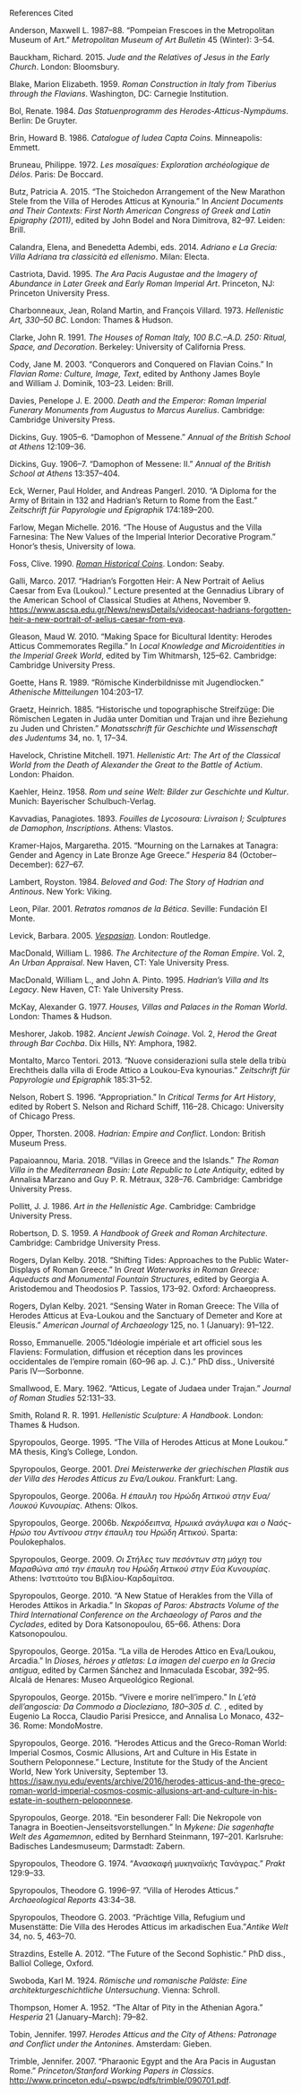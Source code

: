 References Cited

Anderson, Maxwell L. 1987–88. “Pompeian Frescoes in the Metropolitan Museum of Art.” *Metropolitan Museum of Art Bulletin* 45 (Winter): 3–54.

Bauckham, Richard. 2015. *Jude and the Relatives of Jesus in the Early Church*. London: Bloomsbury.

Blake, Marion Elizabeth. 1959. *Roman Construction in Italy from Tiberius through the Flavians*. Washington, DC: Carnegie Institution.

Bol, Renate. 1984. *Das Statuenprogramm des Herodes-Atticus-Nympäums*. Berlin: De Gruyter.

Brin, Howard B. 1986. *Catalogue of Iudea Capta Coins*. Minneapolis: Emmett.

Bruneau, Philippe. 1972. *Les mosaïques: Exploration archéologique de Délos*. Paris: De Boccard.

Butz, Patricia A. 2015. “The Stoichedon Arrangement of the New Marathon Stele from the Villa of Herodes Atticus at Kynouria.” In *Ancient Documents and Their Contexts: First North American Congress of Greek and Latin Epigraphy (2011)*, edited by John Bodel and Nora Dimitrova, 82–97. Leiden: Brill.

Calandra, Elena, and Benedetta Adembi, eds. 2014. *Adriano e La Grecia: Villa Adriana tra classicità ed ellenismo*. Milan: Electa.

Castriota, David. 1995. *The Ara Pacis Augustae and the Imagery of Abundance in Later Greek and Early Roman Imperial Art*. Princeton, NJ: Princeton University Press.

Charbonneaux, Jean, Roland Martin, and François Villard. 1973. *Hellenistic Art, 330–50 BC*. London: Thames & Hudson.

Clarke, John R. 1991. *The Houses of Roman Italy, 100 B.C.–A.D. 250: Ritual, Space, and Decoration*. Berkeley: University of California Press.

Cody, Jane M. 2003. “Conquerors and Conquered on Flavian Coins.” In *Flavian Rome: Culture, Image, Text*, edited by Anthony James Boyle and William J. Dominik, 103–23. Leiden: Brill.

Davies, Penelope J. E. 2000. *Death and the Emperor: Roman Imperial Funerary Monuments from Augustus to Marcus Aurelius*. Cambridge: Cambridge University Press.

Dickins, Guy. 1905–6. “Damophon of Messene.” *Annual of the British School at Athens* 12:109–36.

Dickins, Guy. 1906–7. “Damophon of Messene: II.” *Annual of the British School at Athens* 13:357–404.

Eck, Werner, Paul Holder, and Andreas Pangerl. 2010. “A Diploma for the Army of Britain in 132 and Hadrian’s Return to Rome from the East.” *Zeitschrift für Papyrologie und Epigraphik* 174:189–200.

Farlow, Megan Michelle. 2016. “The House of Augustus and the Villa Farnesina: The New Values of the Imperial Interior Decorative Program.” Honor’s thesis, University of Iowa.

Foss, Clive. 1990. [*Roman Historical Coins*](http://www.judaism-and-rome.org/roman-historical-coins). London: Seaby.

Galli, Marco. 2017. “Hadrian’s Forgotten Heir: A New Portrait of Aelius Caesar from Eva (Loukou).” Lecture presented at the Gennadius Library of the American School of Classical Studies at Athens, November 9. <https://www.ascsa.edu.gr/News/newsDetails/videocast-hadrians-forgotten-heir-a-new-portrait-of-aelius-caesar-from-eva>.

Gleason, Maud W. 2010. “Making Space for Bicultural Identity: Herodes Atticus Commemorates Regilla.” In *Local Knowledge and Microidentities in the Imperial Greek World*, edited by Tim Whitmarsh, 125–62. Cambridge: Cambridge University Press.

Goette, Hans R. 1989. “Römische Kinderbildnisse mit Jugendlocken.” *Athenische Mitteilungen* 104:203–17.

Graetz, Heinrich. 1885. “Historische und topographische Streifzüge: Die Römischen Legaten in Judäa unter Domitian und Trajan und ihre Beziehung zu Juden und Christen.” *Monatsschrift für Geschichte und Wissenschaft des Judentums* 34, no. 1, 17–34.

Havelock, Christine Mitchell. 1971. *Hellenistic Art:* *The Art of the Classical World from the Death of Alexander the Great to the Battle of Actium*. London: Phaidon.

Kaehler, Heinz. 1958. *Rom und seine Welt: Bilder zur Geschichte und Kultur*. Munich: Bayerischer Schulbuch-Verlag.

Kavvadias, Panagiotes. 1893. *Fouilles de Lycosoura: Livraison I; Sculptures de Damophon, Inscriptions*. Athens: Vlastos.

Kramer-Hajos, Margaretha. 2015. “Mourning on the Larnakes at Tanagra: Gender and Agency in Late Bronze Age Greece.” *Hesperia* 84 (October–December): 627–67.

Lambert, Royston. 1984. *Beloved and God: The Story of Hadrian and Antinous*. New York: Viking.

Leon, Pilar. 2001. *Retratos romanos de la Bética*. Seville: Fundación El Monte.

Levick, Barbara. 2005. [*Vespasian*](http://www.judaism-and-rome.org/vespasian). London: Routledge.

MacDonald, William L. 1986. *The Architecture of the Roman Empire*. Vol. 2, *An Urban Appraisal*. New Haven, CT: Yale University Press.

MacDonald, William L., and John A. Pinto. 1995. *Hadrian’s Villa and Its Legacy*. New Haven, CT: Yale University Press.

McKay, Alexander G. 1977. *Houses, Villas and Palaces in the Roman World*. London: Thames & Hudson.

Meshorer, Jakob. 1982. *Ancient Jewish Coinage*. Vol. 2, *Herod the Great through Bar Cochba*. Dix Hills, NY: Amphora, 1982.

Montalto, Marco Tentori. 2013. “Nuove considerazioni sulla stele della tribù Erechtheis dalla villa di Erode Attico a Loukou-Eva kynourias.” *Zeitschrift für Papyrologie und Epigraphik* 185:31–52.

Nelson, Robert S. 1996. “Appropriation.” In *Critical Terms for Art History*, edited by Robert S. Nelson and Richard Schiff, 116–28. Chicago: University of Chicago Press.

Opper, Thorsten. 2008. *Hadrian: Empire and Conflict*. London: British Museum Press.

Papaioannou, Maria. 2018. “Villas in Greece and the Islands.” *The Roman Villa in the Mediterranean Basin: Late Republic to Late Antiquity*, edited by Annalisa Marzano and Guy P. R. Métraux, 328–76. Cambridge: Cambridge University Press.

Pollitt, J. J. 1986. *Art in the Hellenistic Age*. Cambridge: Cambridge University Press.

Robertson, D. S. 1959. *A Handbook of Greek and Roman Architecture*. Cambridge: Cambridge University Press.

Rogers, Dylan Kelby. 2018. “Shifting Tides: Approaches to the Public Water-Displays of Roman Greece.” In *Great Waterworks in Roman Greece: Aqueducts and Monumental Fountain Structures*, edited by Georgia A. Aristodemou and Theodosios P. Tassios, 173–92. Oxford: Archaeopress.

Rogers, Dylan Kelby. 2021. “Sensing Water in Roman Greece: The Villa of Herodes Atticus at Eva-Loukou and the Sanctuary of Demeter and Kore at Eleusis.” *American Journal of Archaeology* 125, no. 1 (January): 91–122.

Rosso, Emmanuelle. 2005.”Idéologie impériale et art officiel sous les Flaviens: Formulation, diffusion et réception dans les provinces occidentales de l’empire romain (60–96 ap. J. C.).” PhD diss., Université Paris IV—Sorbonne.

Smallwood, E. Mary. 1962. “Atticus, Legate of Judaea under Trajan.” *Journal of Roman Studies* 52:131–33.

Smith, Roland R. R. 1991. *Hellenistic Sculpture: A Handbook*. London: Thames & Hudson.

Spyropoulos, George. 1995. “The Villa of Herodes Atticus at Mone Loukou.” MA thesis, King’s College, London.

Spyropoulos, George. 2001. *Drei Meisterwerke der griechischen Plastik aus der Villa des Herodes Atticus zu Eva/Loukou*. Frankfurt: Lang.

Spyropoulos, George. 2006a. *Η έπαυλη του Ηρώδη Αττικού στην Ευα/Λουκού Κυνουρίας*. Athens: Olkos.

Spyropoulos, George. 2006b. *Νεκρόδειπνα, Ηρωικά ανάγλυφα και ο Ναός-Ηρώο του Αντίνοου στην έπαυλη του Ηρώδη Αττικού*. Sparta: Poulokephalos.

Spyropoulos, George. 2009. *Οι Στήλες των πεσόντων στη μάχη του Μαραθώνα από την έπαυλη του Ηρώδη Αττικού στην Εύα Κυνουρίας*. Athens: Ινστιτούτο του Βιβλίου-Καρδαμίτσα.

Spyropoulos, George. 2010. “A New Statue of Herakles from the Villa of Herodes Attikos in Arkadia.” In *Skopas of Paros: Abstracts Volume of the Third International Conference on the Archaeology of Paros and the Cyclades*, edited by Dora Katsonopoulou, 65–66. Athens: Dora Katsonopoulou.

Spyropoulos, George. 2015a. “La villa de Herodes Attico en Eva/Loukou, Arcadia.” In *Dioses, héroes y atletas: La imagen del cuerpo en la Grecia antigua*, edited by Carmen Sánchez and Inmaculada Escobar, 392–95. Alcalá de Henares: Museo Arqueológico Regional.

Spyropoulos, George. 2015b. “Vivere e morire nell’impero.” In *L’età dell’angoscia: Da Commodo a Diocleziano, 180–305 d. C.* , edited by Eugenio La Rocca, Claudio Parisi Presicce, and Annalisa Lo Monaco, 432–36. Rome: MondoMostre.

Spyropoulos, George. 2016. “Herodes Atticus and the Greco-Roman World: Imperial Cosmos, Cosmic Allusions, Art and Culture in His Estate in Southern Peloponnese.” Lecture, Institute for the Study of the Ancient World, New York University, September 13. <https://isaw.nyu.edu/events/archive/2016/herodes-atticus-and-the-greco-roman-world-imperial-cosmos-cosmic-allusions-art-and-culture-in-his-estate-in-southern-peloponnese>.

Spyropoulos, George. 2018. “Ein besonderer Fall: Die Nekropole von Tanagra in Boeotien-Jenseitsvorstellungen.” In *Mykene: Die sagenhafte Welt des Agamemnon*, edited by Bernhard Steinmann, 197–201. Karlsruhe: Badisches Landesmuseum; Darmstadt: Zabern.

Spyropoulos, Theodore G. 1974. “Ανασκαφή μυκηναϊκής Τανάγρας.” *Prakt* 129:9–33.

Spyropoulos, Theodore G. 1996–97. “Villa of Herodes Atticus.” *Archaeological Reports* 43:34–38.

Spyropoulos, Theodore G. 2003. “Prächtige Villa, Refugium und Musenstätte: Die Villa des Herodes Atticus im arkadischen Eua.”*Antike Welt* 34, no. 5, 463–70.

Strazdins, Estelle A. 2012. “The Future of the Second Sophistic.” PhD diss., Balliol College, Oxford.

Swoboda, Karl M. 1924. *Römische und romanische Paläste: Eine architekturgeschichtliche Untersuchung*. Vienna: Schroll.

Thompson, Homer A. 1952. “The Altar of Pity in the Athenian Agora.” *Hesperia* 21 (January–March): 79–82.

Tobin, Jennifer. 1997. *Herodes Atticus and the City of Athens: Patronage and Conflict under the Antonines*. Amsterdam: Gieben.

Trimble, Jennifer. 2007. “Pharaonic Egypt and the Ara Pacis in Augustan Rome.” *Princeton/Stanford Working Papers in Classics*. <http://www.princeton.edu/~pswpc/pdfs/trimble/090701.pdf>.
